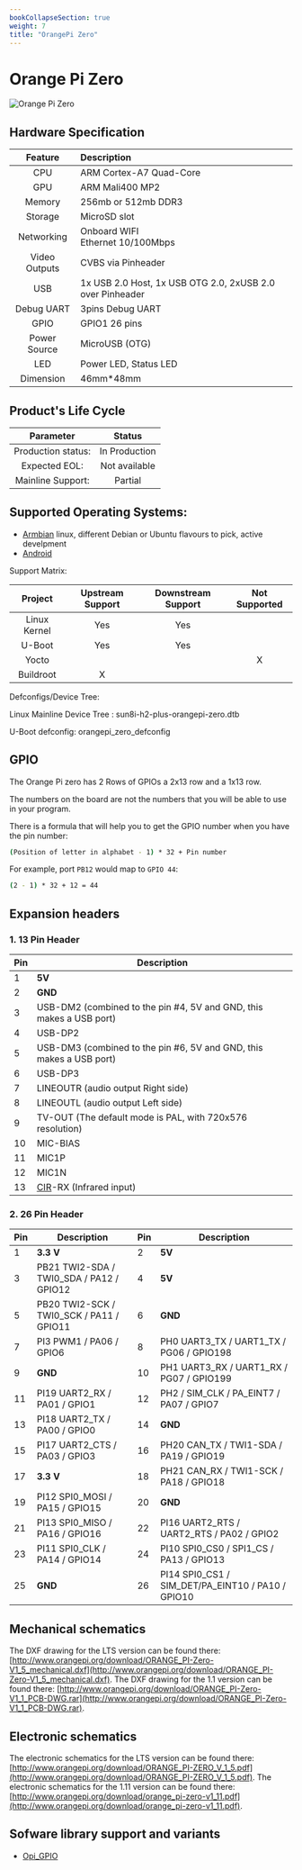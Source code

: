 ```yaml
---
bookCollapseSection: true
weight: 7
title: "OrangePi Zero"
---
```


<!-- Board Official Name -->
# Orange Pi Zero

<!-- Image, prefer raw ones with no comments or marks -->

![Orange Pi Zero](/images/opi_zero.jpg "Orange Pi Zero")



<!-- Hardware description, taken from the OPI product page-->
## Hardware Specification
|Feature|Description|
|:--:|:-- |
|CPU | ARM Cortex-A7 Quad-Core  |
|GPU | ARM Mali400 MP2 |
|Memory| 256mb or 512mb DDR3  |
| Storage | MicroSD slot |
|Networking | Onboard WIFI <br> Ethernet 10/100Mbps|
|Video Outputs | CVBS via Pinheader|
|USB | 1x USB 2.0 Host, 1x USB OTG 2.0, 2xUSB 2.0 over Pinheader|
|Debug UART | 3pins Debug UART |
|GPIO | GPIO1 26 pins|
|Power Source |MicroUSB (OTG)|
|LED | Power LED, Status LED |
|Dimension| 46mm*48mm  |


<!--  OEM data (must be coordinated/configrmed with Orange Pi)-->
## Product's Life Cycle

| Parameter | Status  |
|:--:|:--:|
| Production status: | In Production |
| Expected EOL: | Not available |
| Mainline Support:| Partial |

<!-- OS Support with links to the download page if possible -->
## Supported Operating Systems: 

- [Armbian](https://www.armbian.com/orange-pi-zero/) linux, different Debian or Ubuntu flavours to pick, active develpment
- [Android](#)


Support Matrix: 

| Project |  Upstream Support | Downstream Support | Not Supported | 
|:--:|:--:|:--:|:--:|
| Linux Kernel | Yes | Yes | | 
|U-Boot| Yes | Yes||
| Yocto| | | X |
|Buildroot|X| ||

Defconfigs/Device Tree: 
    
Linux Mainline Device Tree : sun8i-h2-plus-orangepi-zero.dtb 
 
U-Boot defconfig: orangepi_zero_defconfig

## GPIO

The Orange Pi zero has 2 Rows of GPIOs a 2x13 row and a 1x13 row. 

The numbers on the board are not the numbers that you will be able to use in your program.

There is a formula that will help you to get the GPIO number when you have the pin number:


```bash
(Position of letter in alphabet - 1) * 32 + Pin number
```

For example, port `PB12` would map to `GPIO 44`:

```bash
(2 - 1) * 32 + 12 = 44
```

## Expansion headers

### 1. 13 Pin Header

| Pin | Description                                                         |
| --- | ------------------------------------------------------------------- |
| 1   | **5V**                                                              |
| 2   | **GND**                                                             |
| 3   | USB-DM2 (combined to the pin #4, 5V and GND, this makes a USB port) |
| 4   | USB-DP2                                                             |
| 5   | USB-DM3 (combined to the pin #6, 5V and GND, this makes a USB port) |
| 6   | USB-DP3                                                             |
| 7   | LINEOUTR (audio output Right side)                                  |
| 8   | LINEOUTL (audio output Left side)                                   |
| 9   | TV-OUT (The default mode is PAL, with 720x576 resolution)           |
| 10  | MIC-BIAS                                                            |
| 11  | MIC1P                                                               |
| 12  | MIC1N                                                               |
| 13  | [CIR](http://linux-sunxi.org/CIR)-RX (Infrared input)               |


### 2. 26 Pin Header

| Pin | Description                              | Pin | Description                                       |
| --- | ---------------------------------------- | --- | ------------------------------------------------- |
| 1   | **3.3 V**                                | 2   | **5V**                                            |
| 3   | PB21 TWI2-SDA / TWI0_SDA / PA12 / GPIO12 | 4   | **5V**                                            |
| 5   | PB20 TWI2-SCK / TWI0_SCK / PA11 / GPIO11 | 6   | **GND**                                           |
| 7   | PI3 PWM1 / PA06 / GPIO6                  | 8   | PH0 UART3_TX / UART1_TX / PG06 / GPIO198          |
| 9   | **GND**                                  | 10  | PH1 UART3_RX / UART1_RX / PG07 / GPIO199          |
| 11  | PI19 UART2_RX / PA01 / GPIO1             | 12  | PH2 / SIM_CLK / PA_EINT7 / PA07 / GPIO7           |
| 13  | PI18 UART2_TX / PA00 / GPIO0             | 14  | **GND**                                           |
| 15  | PI17 UART2_CTS / PA03 / GPIO3            | 16  | PH20 CAN_TX / TWI1-SDA / PA19 / GPIO19            |
| 17  | **3.3 V**                                | 18  | PH21 CAN_RX / TWI1-SCK / PA18 / GPIO18            |
| 19  | PI12 SPI0_MOSI / PA15 / GPIO15           | 20  | **GND**                                           |
| 21  | PI13 SPI0_MISO / PA16 / GPIO16           | 22  | PI16 UART2_RTS / UART2_RTS / PA02 / GPIO2         |
| 23  | PI11 SPI0_CLK / PA14 / GPIO14            | 24  | PI10 SPI0_CS0 / SPI1_CS / PA13 / GPIO13           |
| 25  | **GND**                                  | 26  | PI14 SPI0_CS1 / SIM_DET/PA_EINT10 / PA10 / GPIO10 |


## Mechanical schematics

The DXF drawing for the LTS version can be found there: [http://www.orangepi.org/download/ORANGE_PI-Zero-V1_5_mechanical.dxf](http://www.orangepi.org/download/ORANGE_PI-Zero-V1_5_mechanical.dxf).
The DXF drawing for the 1.1 version can be found there: [http://www.orangepi.org/download/ORANGE_PI-Zero-V1_1_PCB-DWG.rar](http://www.orangepi.org/download/ORANGE_PI-Zero-V1_1_PCB-DWG.rar).

## Electronic schematics

The electronic schematics for the LTS version can be found there: [http://www.orangepi.org/download/ORANGE_PI-ZERO_V_1_5.pdf](http://www.orangepi.org/download/ORANGE_PI-ZERO_V_1_5.pdf).
The electronic schematics for the 1.11 version can be found there: [http://www.orangepi.org/download/orange_pi-zero-v1_11.pdf](http://www.orangepi.org/download/orange_pi-zero-v1_11.pdf).


<!-- Specific Library support (always with the link to the lib code) -->
## Sofware library support and variants
- [Opi_GPIO](https://github.com/user_/lib_)
#
